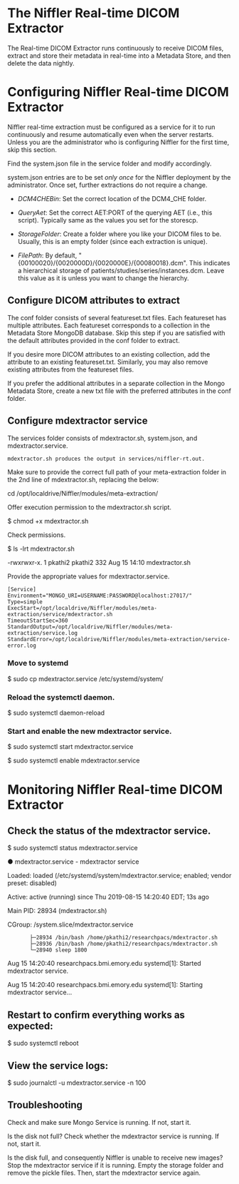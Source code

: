 # The Niffler Real-time DICOM Extractor

The Real-time DICOM Extractor runs continuously to receive DICOM files, extract and store their metadata in real-time into a Metadata Store, and then delete the data nightly.


# Configuring Niffler Real-time DICOM Extractor

Niffler real-time extraction must be configured as a service for it to run continuously and resume automatically even when the server restarts. Unless you are the administrator who is configuring Niffler for the first time, skip this section.

Find the system.json file in the service folder and modify accordingly.

system.json entries are to be set *only once* for the Niffler deployment by the administrator. Once set, further extractions do not require a change.

* *DCM4CHEBin*: Set the correct location of the DCM4_CHE folder.

* *QueryAet*: Set the correct AET:PORT of the querying AET (i.e., this script). Typically same as the values you set for the storescp.

* *StorageFolder*: Create a folder where you like your DICOM files to be. Usually, this is an empty folder (since each extraction is unique). 

* *FilePath*: By default, "{00100020}/{0020000D}/{0020000E}/{00080018}.dcm". This indicates a hierarchical storage of patients/studies/series/instances.dcm. Leave this value as it is unless you want to change the hierarchy.


## Configure DICOM attributes to extract

The conf folder consists of several featureset.txt files. Each featureset has multiple attributes. Each featureset corresponds to a collection in the Metadata Store MongoDB database. Skip this step if you are satisfied with the default attributes provided in the conf folder to extract.

If you desire more DICOM attributes to an existing collection, add the attribute to an existing featureset.txt. Similarly, you may also remove existing attributes from the featureset files. 

If you prefer the additional attributes in a separate collection in the Mongo Metadata Store, create a new txt file with the preferred attributes in the conf folder.


## Configure mdextractor service

The services folder consists of mdextractor.sh, system.json, and mdextractor.service.
```
mdextractor.sh produces the output in services/niffler-rt.out.
```
Make sure to provide the correct full path of your meta-extraction folder in the 2nd line of mdextractor.sh, replacing the below:

cd /opt/localdrive/Niffler/modules/meta-extraction/


Offer execution permission to the mdextractor.sh script.

$ chmod +x mdextractor.sh


Check permissions.

$ ls -lrt mdextractor.sh

-rwxrwxr-x. 1 pkathi2 pkathi2 332 Aug 15 14:10 mdextractor.sh

Provide the appropriate values for mdextractor.service.

```
[Service]
Environment="MONGO_URI=USERNAME:PASSWORD@localhost:27017/"
Type=simple
ExecStart=/opt/localdrive/Niffler/modules/meta-extraction/service/mdextractor.sh
TimeoutStartSec=360
StandardOutput=/opt/localdrive/Niffler/modules/meta-extraction/service.log
StandardError=/opt/localdrive/Niffler/modules/meta-extraction/service-error.log
```

### Move to systemd

$ sudo cp mdextractor.service /etc/systemd/system/


### Reload the systemctl daemon.

$ sudo systemctl daemon-reload

### Start and enable the new mdextractor service.

$ sudo systemctl start mdextractor.service

$ sudo systemctl enable mdextractor.service


# Monitoring Niffler Real-time DICOM Extractor


## Check the status of the mdextractor service.

$ sudo systemctl status mdextractor.service

● mdextractor.service - mdextractor service

   Loaded: loaded (/etc/systemd/system/mdextractor.service; enabled; vendor preset: disabled)
   
   Active: active (running) since Thu 2019-08-15 14:20:40 EDT; 13s ago
   
 Main PID: 28934 (mdextractor.sh)
 
   CGroup: /system.slice/mdextractor.service
   
           ├─28934 /bin/bash /home/pkathi2/researchpacs/mdextractor.sh           
           ├─28936 /bin/bash /home/pkathi2/researchpacs/mdextractor.sh    
           └─28940 sleep 1800

Aug 15 14:20:40 researchpacs.bmi.emory.edu systemd[1]: Started mdextractor service.

Aug 15 14:20:40 researchpacs.bmi.emory.edu systemd[1]: Starting mdextractor service...


## Restart to confirm everything works as expected:

$ sudo systemctl reboot


## View the service logs:

$ sudo journalctl -u mdextractor.service -n 100



## Troubleshooting 

Check and make sure Mongo Service is running. If not, start it.

Is the disk not full? Check whether the mdextractor service is running. If not, start it.

Is the disk full, and consequently Niffler is unable to receive new images? Stop the mdextractor service if it is running. Empty the storage folder and remove the pickle files. Then, start the mdextractor service again.
